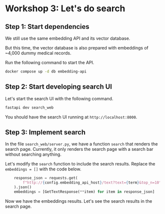 # Workshop 3: Let's do search

## Step 1: Start dependencies

We still use the same embedding API and its vector database. 

But this time, the vector database is also prepared with embeddings of ~4,000 dummy medical records.

Run the following command to start the API.

```bash
docker compose up -d db embedding-api
```


## Step 2: Start developing search UI

Let's start the search UI with the following command.

```bash
fastapi dev search_web
```

You should have the search UI running at `http://localhost:8000`.


## Step 3: Implement search

In the file `search_web/server.py`, we have a function `search` that renders the search page.
Currently, it only renders the search page with a search bar without searching anything.

Let's modify the `search` function to include the search results. Replace the `embeddings = []` with the code below.

```python
    response_json = requests.get(
        f"http://{config.embedding_api_host}/text?text={term}&top_n=10"
    ).json()
    embeddings = [GetTextResponse(**item) for item in response_json]
```

Now we have the embeddings results. Let's see the search results in the search page.